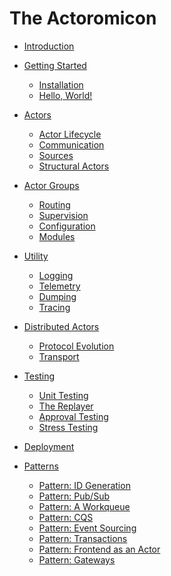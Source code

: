 # The Actoromicon

- [Introduction](ch00-00-introduction.md)

- [Getting Started]()
    - [Installation]()
    - [Hello, World!]()

- [Actors](ch02-00-actors.md)
    - [Actor Lifecycle](ch02-01-actor-lifecycle.md)
    - [Communication]()
    - [Sources]()
    - [Structural Actors]()

- [Actor Groups](ch03-00-groups.md)
    - [Routing]()
    - [Supervision]()
    - [Configuration]()
    - [Modules]()

- [Utility]()
    - [Logging]()
    - [Telemetry](ch04-02-telemetry.md)
    - [Dumping](ch04-03-dumping.md)
    - [Tracing]()

- [Distributed Actors]()
    - [Protocol Evolution]()
    - [Transport]()

- [Testing]()
    - [Unit Testing]()
    - [The Replayer]()
    - [Approval Testing]()
    - [Stress Testing]()

- [Deployment]()

- [Patterns]()
    - [Pattern: ID Generation](ch08-01-id-generation.md)
    - [Pattern: Pub/Sub]()
    - [Pattern: A Workqueue]()
    - [Pattern: CQS]()
    - [Pattern: Event Sourcing]()
    - [Pattern: Transactions]()
    - [Pattern: Frontend as an Actor]()
    - [Pattern: Gateways]()
